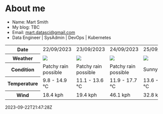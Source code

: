 # About me

- Name: Mart Smith
- My blog: TBC
- Email: [mart.datasci@gmail.com](mailto:mart.datasci6@gmail.com)
- Data Engineer | SysAdmin | DevOps | Kubernetes


<table>
    <tr>
        <th>Date</th>
        <td>22/09/2023</td><td>23/09/2023</td><td>24/09/2023</td><td>25/09/2023</td><td>26/09/2023</td><td>27/09/2023</td><td>28/09/2023</td>
    </tr>
    <tr>
        <th>Weather</th>
        <td><img src="https://cdn.weatherapi.com/weather/64x64/day/176.png"/></td><td><img src="https://cdn.weatherapi.com/weather/64x64/day/176.png"/></td><td><img src="https://cdn.weatherapi.com/weather/64x64/day/176.png"/></td><td><img src="https://cdn.weatherapi.com/weather/64x64/day/113.png"/></td><td><img src="https://cdn.weatherapi.com/weather/64x64/day/302.png"/></td><td><img src="https://cdn.weatherapi.com/weather/64x64/day/302.png"/></td><td><img src="https://cdn.weatherapi.com/weather/64x64/day/176.png"/></td>
    </tr>
    <tr>
        <th>Condition</th>
        <td width="200px">Patchy rain possible</td><td width="200px">Patchy rain possible</td><td width="200px">Patchy rain possible</td><td width="200px">Sunny</td><td width="200px">Moderate rain</td><td width="200px">Moderate rain</td><td width="200px">Patchy rain possible</td>
    </tr>
    <tr>
        <th>Temperature</th>
        <td>9.8 -  14.9 °C</td><td>11.1 -  13.6 °C</td><td>11.9 -  17.7 °C</td><td>13.6 -  17.6 °C</td><td>12.8 -  17.2 °C</td><td>11.8 -  15.1 °C</td><td>11.1 -  13.9 °C</td>
    </tr>
    <tr>
        <th>Wind</th>
        <td>18.4 kph</td><td>19.4 kph</td><td>46.1 kph</td><td>32.8 kph</td><td>39.6 kph</td><td>46.1 kph</td><td>34.6 kph</td>
    </tr>
</table>


2023-09-22T21:47:28Z


